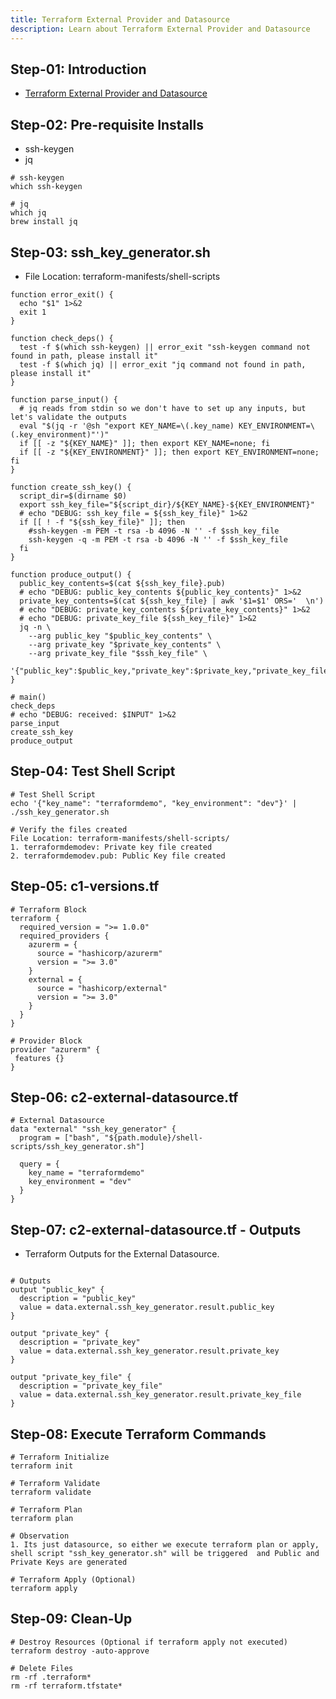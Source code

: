 ```yaml
---
title: Terraform External Provider and Datasource
description: Learn about Terraform External Provider and Datasource
---
```


## Step-01: Introduction
- [Terraform External Provider and Datasource](https://registry.terraform.io/providers/hashicorp/external/latest)

## Step-02: Pre-requisite Installs
- ssh-keygen
- jq
```t
# ssh-keygen
which ssh-keygen

# jq
which jq
brew install jq
```

## Step-03: ssh_key_generator.sh
- File Location: terraform-manifests/shell-scripts
```t
function error_exit() {
  echo "$1" 1>&2
  exit 1
}

function check_deps() {
  test -f $(which ssh-keygen) || error_exit "ssh-keygen command not found in path, please install it"
  test -f $(which jq) || error_exit "jq command not found in path, please install it"
}

function parse_input() {
  # jq reads from stdin so we don't have to set up any inputs, but let's validate the outputs
  eval "$(jq -r '@sh "export KEY_NAME=\(.key_name) KEY_ENVIRONMENT=\(.key_environment)"')"
  if [[ -z "${KEY_NAME}" ]]; then export KEY_NAME=none; fi
  if [[ -z "${KEY_ENVIRONMENT}" ]]; then export KEY_ENVIRONMENT=none; fi
}

function create_ssh_key() {
  script_dir=$(dirname $0)
  export ssh_key_file="${script_dir}/${KEY_NAME}-${KEY_ENVIRONMENT}"
  # echo "DEBUG: ssh_key_file = ${ssh_key_file}" 1>&2
  if [[ ! -f "${ssh_key_file}" ]]; then
    #ssh-keygen -m PEM -t rsa -b 4096 -N '' -f $ssh_key_file
    ssh-keygen -q -m PEM -t rsa -b 4096 -N '' -f $ssh_key_file
  fi
}

function produce_output() {
  public_key_contents=$(cat ${ssh_key_file}.pub)
  # echo "DEBUG: public_key_contents ${public_key_contents}" 1>&2
  private_key_contents=$(cat ${ssh_key_file} | awk '$1=$1' ORS='  \n')
  # echo "DEBUG: private_key_contents ${private_key_contents}" 1>&2
  # echo "DEBUG: private_key_file ${ssh_key_file}" 1>&2
  jq -n \
    --arg public_key "$public_key_contents" \
    --arg private_key "$private_key_contents" \
    --arg private_key_file "$ssh_key_file" \
    '{"public_key":$public_key,"private_key":$private_key,"private_key_file":$private_key_file}'
}

# main()
check_deps
# echo "DEBUG: received: $INPUT" 1>&2
parse_input
create_ssh_key
produce_output
```

## Step-04: Test Shell Script
```t
# Test Shell Script
echo '{"key_name": "terraformdemo", "key_environment": "dev"}' | ./ssh_key_generator.sh

# Verify the files created
File Location: terraform-manifests/shell-scripts/
1. terraformdemodev: Private key file created
2. terraformdemodev.pub: Public Key file created
```

## Step-05: c1-versions.tf
```t
# Terraform Block
terraform {
  required_version = ">= 1.0.0"
  required_providers {
    azurerm = {
      source = "hashicorp/azurerm"
      version = ">= 3.0" 
    }
    external = {
      source = "hashicorp/external"
      version = ">= 3.0"
    }       
  }
}

# Provider Block
provider "azurerm" {
 features {}          
}
```

## Step-06: c2-external-datasource.tf
```t
# External Datasource
data "external" "ssh_key_generator" {
  program = ["bash", "${path.module}/shell-scripts/ssh_key_generator.sh"]
  
  query = {
    key_name = "terraformdemo"
    key_environment = "dev"
  }
}
```

## Step-07: c2-external-datasource.tf - Outputs
- Terraform Outputs for the External Datasource. 
```t

# Outputs
output "public_key" {
  description = "public_key"
  value = data.external.ssh_key_generator.result.public_key
}

output "private_key" {
  description = "private_key"
  value = data.external.ssh_key_generator.result.private_key
}

output "private_key_file" {
  description = "private_key_file"
  value = data.external.ssh_key_generator.result.private_key_file 
}
```

## Step-08: Execute Terraform Commands
```t
# Terraform Initialize
terraform init

# Terraform Validate
terraform validate

# Terraform Plan
terraform plan

# Observation
1. Its just datasource, so either we execute terraform plan or apply, shell script "ssh_key_generator.sh" will be triggered  and Public and Private Keys are generated

# Terraform Apply (Optional)
terraform apply 
```

## Step-09: Clean-Up
```t
# Destroy Resources (Optional if terraform apply not executed)
terraform destroy -auto-approve 

# Delete Files
rm -rf .terraform* 
rm -rf terraform.tfstate*
```